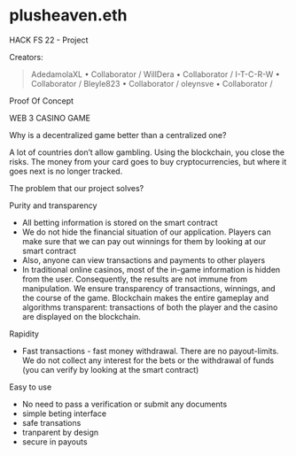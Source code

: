 # plusheaven.eth
HACK FS 22 - Project

Creators: 
>

>AdedamolaXL • Collaborator  /
>WillDera    • Collaborator  /
>I-T-C-R-W   • Collaborator  /
>Bleyle823   • Collaborator  /
>oleynsve    • Collaborator  /

Proof Of Concept

WEB 3 CASINO GAME

Why is a decentralized game better than a centralized one?

A lot of countries don’t allow gambling. Using the blockchain, you close the risks. The money from your card goes to buy cryptocurrencies, but where it goes next is no longer tracked. 


The problem that our project solves?

Purity and transparency
- All betting information is stored on the smart contract 
- We do not hide the financial situation of our application. Players can make sure that we can pay out winnings for them by looking at our smart contract
- Also, anyone can view transactions and payments to other players
- In traditional online casinos, most of the in-game information is hidden from the user. Consequently, the results are not immune from manipulation. We ensure transparency of transactions, winnings, and the course of the game.
Blockchain makes the entire gameplay and algorithms transparent: transactions of both the player and the casino are displayed on the blockchain.


Rapidity
- Fast transactions - fast money withdrawal. There are no payout-limits. We do not collect any interest for the bets or the withdrawal of funds (you can verify by looking at the smart contract)

Easy to use
- No need to pass a verification or submit any documents
- simple beting interface 
- safe transations
- tranparent by design
- secure in payouts
